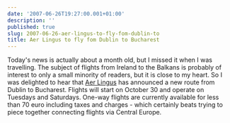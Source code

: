 ```yaml
---
date: '2007-06-26T19:27:00.001+01:00'
description: ''
published: true
slug: 2007-06-26-aer-lingus-to-fly-fom-dublin-to
title: Aer Lingus to fly fom Dublin to Bucharest
---
```


Today's news is actually about a month old, but I missed it when I was travelling. The subject of flights from Ireland to the Balkans is probably of interest to only a small minority of readers, but it is close to my heart. So I was delighted to hear that <a href="http://www.aerlingus.com/">Aer Lingus</a> has announced a new route from Dublin to Bucharest. Flights will start on October 30 and operate on Tuesdays and Saturdays. One-way flights are currently available for less than 70 euro including taxes and charges - which certainly beats trying to piece together connecting flights via Central Europe.